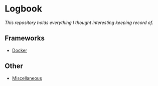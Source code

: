 # Logbook

_This repository holds everything I thought interesting keeping record of._

## Frameworks
- [Docker](/docker) 

## Other
- [Miscellaneous](/miscellaneous) 
